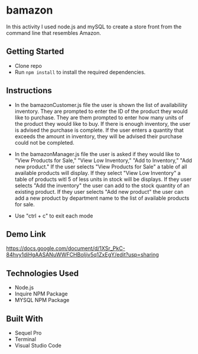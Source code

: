 # bamazon
In this activity I used node.js and mySQL to create a store front from the command line that resembles Amazon.

## Getting Started
* Clone repo
* Run `npm install` to install the required dependencies.

## Instructions
* In the bamazonCustomer.js file the user is shown the list of availabiliity inventory. They are prompted to enter the ID of the product they would like to purchase.  They are them prompted to enter how many units of the product they would like to buy. If there is enough inventory, the user is advised the purchase is complete. If the user enters a quantity that exceeds the amount in inventory, they will be advised their purchase could not be completed.

* In the bamazonManager.js file the user is asked if they would like to "View Products for Sale," "View Low Inventory," "Add to Inventory," "Add new product." If the user selects "View Products for Sale" a table of all available products will display. If they select "View Low Inventory" a table of products witl 5 of less units in stock will be displays. If they user selects "Add the inventory" the user can add to the stock quantity of an existing product. If they user selects "Add new product" the user can add a new product by department name to the list of available products for sale.

* Use "ctrl + c" to exit each mode

## Demo Link
https://docs.google.com/document/d/1XSr_PkC-84hvy1diHgAASANuWWFCHBoIjiv5q1ZxEgY/edit?usp=sharing

## Technologies Used
* Node.js
* Inquire NPM Package
* MYSQL NPM Package

## Built With
* Sequel Pro
* Terminal
* Visual Studio Code
